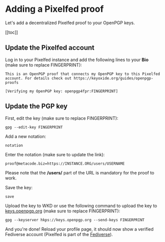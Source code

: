 # Adding a Pixelfed proof

Let's add a decentralized Pixelfed proof to your OpenPGP keys.

[[toc]]

## Update the Pixelfed account

Log in to your Pixelfed instance and add the following lines to your **Bio** (make sure to replace FINGERPRINT):

```
This is an OpenPGP proof that connects my OpenPGP key to this Pixelfed account. For details check out https://keyoxide.org/guides/openpgp-proofs

[Verifying my OpenPGP key: openpgp4fpr:FINGERPRINT]
```

## Update the PGP key

First, edit the key (make sure to replace FINGERPRINT):

```
gpg --edit-key FINGERPRINT
```

Add a new notation:

```
notation
```

Enter the notation (make sure to update the link):

```
proof@metacode.biz=https://INSTANCE.ORG/users/USERNAME
```

Please note that the **/users/** part of the URL is mandatory for the proof to work.

Save the key:

```
save
```

Upload the key to WKD or use the following command to upload the key to [keys.openpgp.org](https://keys.openpgp.org) (make sure to replace FINGERPRINT):

```
gpg --keyserver hkps://keys.openpgp.org --send-keys FINGERPRINT
```

And you're done! Reload your profile page, it should now show a verified Fediverse account (Pixelfed is part of the [Fediverse](#https://en.wikipedia.org/wiki/Fediverse)).
